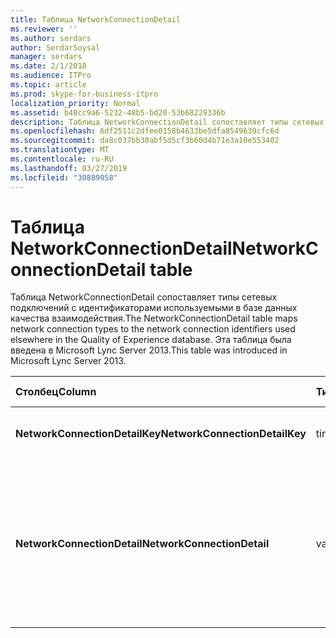 ```yaml
---
title: Таблица NetworkConnectionDetail
ms.reviewer: ''
ms.author: serdars
author: SerdarSoysal
manager: serdars
ms.date: 2/1/2018
ms.audience: ITPro
ms.topic: article
ms.prod: skype-for-business-itpro
localization_priority: Normal
ms.assetid: b48cc9a6-5232-48b5-bd20-53b68229336b
description: Таблица NetworkConnectionDetail сопоставляет типы сетевых подключений с идентификаторами используемыми в базе данных качества взаимодействия. Эта таблица была введена в Microsoft Lync Server 2013.
ms.openlocfilehash: 6df2511c2dfee0158b4633be5dfa8549639cfc6d
ms.sourcegitcommit: da8c037bb30abf5d5cf3b60d4b71e3a10e553402
ms.translationtype: MT
ms.contentlocale: ru-RU
ms.lasthandoff: 03/27/2019
ms.locfileid: "30889058"
---
```

# <a name="networkconnectiondetail-table"></a><span data-ttu-id="d36a4-104">Таблица NetworkConnectionDetail</span><span class="sxs-lookup"><span data-stu-id="d36a4-104">NetworkConnectionDetail table</span></span>
 
<span data-ttu-id="d36a4-105">Таблица NetworkConnectionDetail сопоставляет типы сетевых подключений с идентификаторами используемыми в базе данных качества взаимодействия.</span><span class="sxs-lookup"><span data-stu-id="d36a4-105">The NetworkConnectionDetail table maps network connection types to the network connection identifiers used elsewhere in the Quality of Experience database.</span></span> <span data-ttu-id="d36a4-106">Эта таблица была введена в Microsoft Lync Server 2013.</span><span class="sxs-lookup"><span data-stu-id="d36a4-106">This table was introduced in Microsoft Lync Server 2013.</span></span>
  
|<span data-ttu-id="d36a4-107">**Столбец**</span><span class="sxs-lookup"><span data-stu-id="d36a4-107">**Column**</span></span>|<span data-ttu-id="d36a4-108">**Тип данных**</span><span class="sxs-lookup"><span data-stu-id="d36a4-108">**Data Type**</span></span>|<span data-ttu-id="d36a4-109">**Ключ/индекс**</span><span class="sxs-lookup"><span data-stu-id="d36a4-109">**Key/Index**</span></span>|<span data-ttu-id="d36a4-110">**Сведения**</span><span class="sxs-lookup"><span data-stu-id="d36a4-110">**Details**</span></span>|
|:-----|:-----|:-----|:-----|
|<span data-ttu-id="d36a4-111">**NetworkConnectionDetailKey**</span><span class="sxs-lookup"><span data-stu-id="d36a4-111">**NetworkConnectionDetailKey**</span></span> <br/> |<span data-ttu-id="d36a4-112">tinyint</span><span class="sxs-lookup"><span data-stu-id="d36a4-112">tinyint</span></span>  <br/> |<span data-ttu-id="d36a4-113">Primary</span><span class="sxs-lookup"><span data-stu-id="d36a4-113">Primary</span></span>  <br/> |<span data-ttu-id="d36a4-114">Уникальный идентификатор типа сетевого подключения.</span><span class="sxs-lookup"><span data-stu-id="d36a4-114">Unique identifier for the network connection type.</span></span>  <br/> |
|<span data-ttu-id="d36a4-115">**NetworkConnectionDetail**</span><span class="sxs-lookup"><span data-stu-id="d36a4-115">**NetworkConnectionDetail**</span></span> <br/> |<span data-ttu-id="d36a4-116">varchar(256)</span><span class="sxs-lookup"><span data-stu-id="d36a4-116">varchar(256)</span></span>  <br/> |<span data-ttu-id="d36a4-117">Уникальный</span><span class="sxs-lookup"><span data-stu-id="d36a4-117">Unique</span></span>  <br/> |<span data-ttu-id="d36a4-118">Тип сетевого подключения, соответствующий NetworkConnectionDetailKey.</span><span class="sxs-lookup"><span data-stu-id="d36a4-118">Network connection type that corresponds to the NetworkConnectionDetailKey.</span></span> <span data-ttu-id="d36a4-119">Допустимые значения:</span><span class="sxs-lookup"><span data-stu-id="d36a4-119">Allowed values are:</span></span>  <br/> <span data-ttu-id="d36a4-120">0 — проводной сети</span><span class="sxs-lookup"><span data-stu-id="d36a4-120">0 -- Wired</span></span>  <br/> <span data-ttu-id="d36a4-121">1 — WiFi</span><span class="sxs-lookup"><span data-stu-id="d36a4-121">1 -- WiFi</span></span>  <br/> <span data-ttu-id="d36a4-122">2 — Ethernet</span><span class="sxs-lookup"><span data-stu-id="d36a4-122">2 -- Ethernet</span></span>  <br/> <span data-ttu-id="d36a4-123">3 - MobileBB</span><span class="sxs-lookup"><span data-stu-id="d36a4-123">3 -- MobileBB</span></span>  <br/> <span data-ttu-id="d36a4-124">4 — другие</span><span class="sxs-lookup"><span data-stu-id="d36a4-124">4 -- Other</span></span>  <br/> <span data-ttu-id="d36a4-125">5 — туннель</span><span class="sxs-lookup"><span data-stu-id="d36a4-125">5 -- Tunnel</span></span>  <br/> |
   

